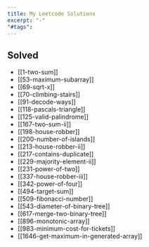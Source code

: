 ```yaml
---
title: My Leetcode Solutions
excerpt: "-"
"#tags":
---
```

## Solved

- [[1-two-sum]]
- [[53-maximum-subarray]]
- [[69-sqrt-x]]
- [[70-climbing-stairs]]
- [[91-decode-ways]]
- [[118-pascals-triangle]]
- [[125-valid-palindrome]]
- [[167-two-sum-ii]]
- [[198-house-robber]]
- [[200-number-of-islands]]
- [[213-house-robber-ii]]
- [[217-contains-duplicate]]
- [[229-majority-element-ii]]
- [[231-power-of-two]]
- [[337-house-robber-iii]]
- [[342-power-of-four]]
- [[494-target-sum]]
- [[509-fibonacci-number]]
- [[543-diameter-of-binary-tree]]
- [[617-merge-two-binary-tree]]
- [[896-monotonic-array]]
- [[983-minimum-cost-for-tickets]]
- [[1646-get-maximum-in-generated-array]]